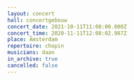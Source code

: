 ```yaml
---
layout: concert
hall: concertgebouw
concert_date: 2021-10-11T11:08:00.000Z
concert_time: 2020-11-11T12:08:02.987Z
place: Amsterdam
repertoire: chopin
musicians: daan
in_archive: true
cancelled: false
---
```

